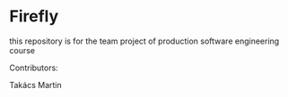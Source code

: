 # Firefly
this repository is for the team project of production software engineering course

Contributors:

Takács Martin